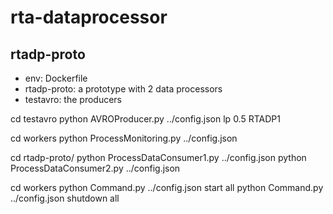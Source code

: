 # rta-dataprocessor

## rtadp-proto
- env: Dockerfile
- rtadp-proto: a prototype with 2 data processors
- testavro: the producers

cd testavro
python AVROProducer.py ../config.json lp 0.5 RTADP1

cd workers
python ProcessMonitoring.py ../config.json

cd rtadp-proto/
python ProcessDataConsumer1.py ../config.json
python ProcessDataConsumer2.py ../config.json  

cd workers
python Command.py ../config.json start all
python Command.py ../config.json shutdown all